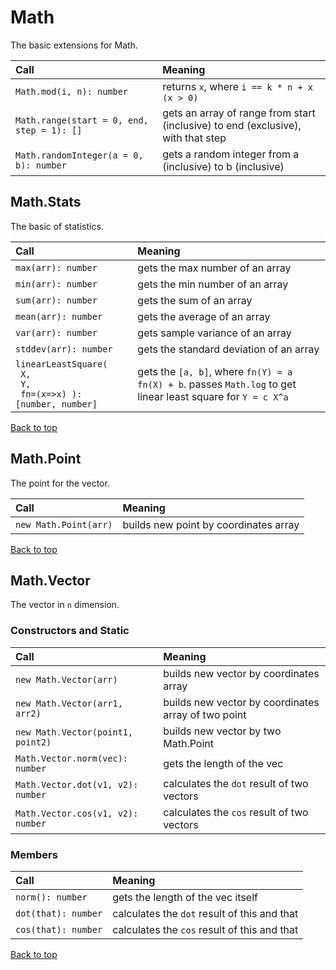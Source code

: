 <a name="math"></a>
# Math
The basic extensions for Math.

Call | Meaning
:----|:-------
`Math.mod(i, n): number` | returns `x`, where `i == k * n + x (x > 0)`
`Math.range(start = 0, end, step = 1): []` | gets an array of range from start (inclusive) to end (exclusive), with that step
`Math.randomInteger(a = 0, b): number` | gets a random integer from a (inclusive) to b (inclusive)
 
<a name="math-stats"></a>
## Math.Stats
The basic of statistics. 

Call | Meaning
:----|:-------
`max(arr): number` | gets the max number of an array
`min(arr): number` | gets the min number of an array
`sum(arr): number` | gets the sum of an array
`mean(arr): number` | gets the average of an array
`var(arr): number` | gets sample variance of an array
`stddev(arr): number` | gets the standard deviation of an array
`linearLeastSquare(` <br /> ` X,` <br /> ` Y,` <br /> ` fn=(x=>x) ): [number, number]` | gets the `[a, b]`, where `fn(Y) = a fn(X) + b`. passes `Math.log` to get linear least square for `Y = c X^a`

[Back to top](#math)

<a name="math-point"></a>
## Math.Point
The point for the vector.

Call | Meaning
:----|:-------
`new Math.Point(arr)` | builds new point by coordinates array

[Back to top](#math)

<a name="math-vector"></a>
## Math.Vector
The vector in `n` dimension.

### Constructors and Static
Call | Meaning
:----|:-------
`new Math.Vector(arr)` | builds new vector by coordinates array
`new Math.Vector(arr1, arr2)` | builds new vector by coordinates array of two point
`new Math.Vector(point1, point2)` | builds new vector by two Math.Point
`Math.Vector.norm(vec): number` | gets the length of the vec
`Math.Vector.dot(v1, v2): number` | calculates the `dot` result of two vectors
`Math.Vector.cos(v1, v2): number` | calculates the `cos` result of two vectors

### Members
Call | Meaning
:----|:-------
`norm(): number` | gets the length of the vec itself
`dot(that): number` | calculates the `dot` result of this and that
`cos(that): number` | calculates the `cos` result of this and that

[Back to top](#math)
